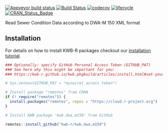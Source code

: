 [![Appveyor build status](https://ci.appveyor.com/api/projects/status/iicavfew3kfs20va/branch/master?svg=true)](https://ci.appveyor.com/project/KWB-R/kwb-dwa-m150/branch/master)
[![Build Status](https://travis-ci.org/KWB-R/kwb.dwa.m150.svg?branch=master)](https://travis-ci.org/KWB-R/kwb.dwa.m150)
[![codecov](https://codecov.io/github/KWB-R/kwb.dwa.m150/branch/master/graphs/badge.svg)](https://codecov.io/github/KWB-R/kwb.dwa.m150)
[![lifecycle](https://img.shields.io/badge/lifecycle-experimental-orange.svg)](https://www.tidyverse.org/lifecycle/#experimental)
[![CRAN_Status_Badge](https://www.r-pkg.org/badges/version/kwb.dwa.m150)](https://cran.r-project.org/package=kwb.dwa.m150)

Read Sewer Condition Data according to DWA-M 150 XML format

## Installation

For details on how to install KWB-R packages checkout our [installation tutorial](https://kwb-r.github.io/kwb.pkgbuild/articles/install.html).

```r
### Optionally: specify GitHub Personal Access Token (GITHUB_PAT)
### See here why this might be important for you:
### https://kwb-r.github.io/kwb.pkgbuild/articles/install.html#set-your-github_pat

# Sys.setenv(GITHUB_PAT = "mysecret_access_token")

# Install package "remotes" from CRAN
if (! require("remotes")) {
  install.packages("remotes", repos = "https://cloud.r-project.org")
}

# Install KWB package 'kwb.dwa.m150' from GitHub

remotes::install_github("kwb-r/kwb.dwa.m150")
```
